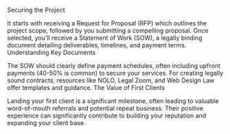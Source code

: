 Securing the Project

It starts with receiving a Request for Proposal (RFP) which outlines the project scope, followed by you submitting a compelling proposal.
Once selected, you'll receive a Statement of Work (SOW), a legally binding document detailing deliverables, timelines, and payment terms.
Understanding Key Documents

The SOW should clearly define payment schedules, often including upfront payments (40-50% is common) to secure your services.
For creating legally sound contracts, resources like NOLO, Legal Zoom, and Web Design Law offer templates and guidance.
The Value of First Clients

Landing your first client is a significant milestone, often leading to valuable word-of-mouth referrals and potential repeat business.
Their positive experience can significantly contribute to building your reputation and expanding your client base.